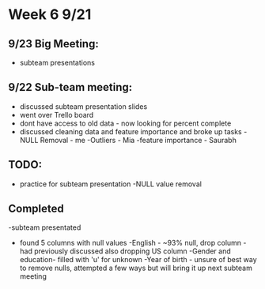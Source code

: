 # Week 6 9/21

## 9/23 Big Meeting:
  - subteam presentations
  
## 9/22 Sub-team meeting:
  - discussed subteam presentation slides
  - went over Trello board
  - dont have access to old data - now looking for percent complete
  - discussed cleaning data and feature importance and broke up tasks
     -NULL Removal - me
     -Outliers - Mia
     -feature importance - Saurabh


## TODO:
  - practice for subteam presentation
  -NULL value removal


## Completed
  -subteam presentated
  - found 5 columns with null values
    -English - ~93% null, drop column
    -had previously discussed also dropping US column
    -Gender and education- filled with 'u' for unknown
    -Year of birth - unsure of best way to remove nulls, attempted a few ways but will bring it up next subteam meeting
